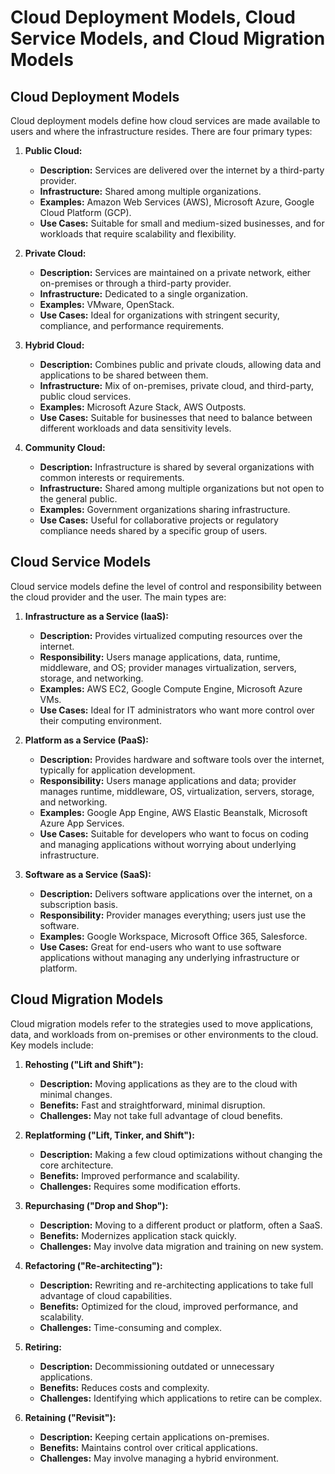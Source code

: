# Cloud Deployment Models, Cloud Service Models, and Cloud Migration Models

## Cloud Deployment Models

Cloud deployment models define how cloud services are made available to users and where the infrastructure resides. There are four primary types:

1. **Public Cloud:**
   - **Description:** Services are delivered over the internet by a third-party provider.
   - **Infrastructure:** Shared among multiple organizations.
   - **Examples:** Amazon Web Services (AWS), Microsoft Azure, Google Cloud Platform (GCP).
   - **Use Cases:** Suitable for small and medium-sized businesses, and for workloads that require scalability and flexibility.

2. **Private Cloud:**
   - **Description:** Services are maintained on a private network, either on-premises or through a third-party provider.
   - **Infrastructure:** Dedicated to a single organization.
   - **Examples:** VMware, OpenStack.
   - **Use Cases:** Ideal for organizations with stringent security, compliance, and performance requirements.

3. **Hybrid Cloud:**
   - **Description:** Combines public and private clouds, allowing data and applications to be shared between them.
   - **Infrastructure:** Mix of on-premises, private cloud, and third-party, public cloud services.
   - **Examples:** Microsoft Azure Stack, AWS Outposts.
   - **Use Cases:** Suitable for businesses that need to balance between different workloads and data sensitivity levels.

4. **Community Cloud:**
   - **Description:** Infrastructure is shared by several organizations with common interests or requirements.
   - **Infrastructure:** Shared among multiple organizations but not open to the general public.
   - **Examples:** Government organizations sharing infrastructure.
   - **Use Cases:** Useful for collaborative projects or regulatory compliance needs shared by a specific group of users.

## Cloud Service Models

Cloud service models define the level of control and responsibility between the cloud provider and the user. The main types are:

1. **Infrastructure as a Service (IaaS):**
   - **Description:** Provides virtualized computing resources over the internet.
   - **Responsibility:** Users manage applications, data, runtime, middleware, and OS; provider manages virtualization, servers, storage, and networking.
   - **Examples:** AWS EC2, Google Compute Engine, Microsoft Azure VMs.
   - **Use Cases:** Ideal for IT administrators who want more control over their computing environment.

2. **Platform as a Service (PaaS):**
   - **Description:** Provides hardware and software tools over the internet, typically for application development.
   - **Responsibility:** Users manage applications and data; provider manages runtime, middleware, OS, virtualization, servers, storage, and networking.
   - **Examples:** Google App Engine, AWS Elastic Beanstalk, Microsoft Azure App Services.
   - **Use Cases:** Suitable for developers who want to focus on coding and managing applications without worrying about underlying infrastructure.

3. **Software as a Service (SaaS):**
   - **Description:** Delivers software applications over the internet, on a subscription basis.
   - **Responsibility:** Provider manages everything; users just use the software.
   - **Examples:** Google Workspace, Microsoft Office 365, Salesforce.
   - **Use Cases:** Great for end-users who want to use software applications without managing any underlying infrastructure or platform.

## Cloud Migration Models

Cloud migration models refer to the strategies used to move applications, data, and workloads from on-premises or other environments to the cloud. Key models include:

1. **Rehosting ("Lift and Shift"):**
   - **Description:** Moving applications as they are to the cloud with minimal changes.
   - **Benefits:** Fast and straightforward, minimal disruption.
   - **Challenges:** May not take full advantage of cloud benefits.

2. **Replatforming ("Lift, Tinker, and Shift"):**
   - **Description:** Making a few cloud optimizations without changing the core architecture.
   - **Benefits:** Improved performance and scalability.
   - **Challenges:** Requires some modification efforts.

3. **Repurchasing ("Drop and Shop"):**
   - **Description:** Moving to a different product or platform, often a SaaS.
   - **Benefits:** Modernizes application stack quickly.
   - **Challenges:** May involve data migration and training on new system.

4. **Refactoring ("Re-architecting"):**
   - **Description:** Rewriting and re-architecting applications to take full advantage of cloud capabilities.
   - **Benefits:** Optimized for the cloud, improved performance, and scalability.
   - **Challenges:** Time-consuming and complex.

5. **Retiring:**
   - **Description:** Decommissioning outdated or unnecessary applications.
   - **Benefits:** Reduces costs and complexity.
   - **Challenges:** Identifying which applications to retire can be complex.

6. **Retaining ("Revisit"):**
   - **Description:** Keeping certain applications on-premises.
   - **Benefits:** Maintains control over critical applications.
   - **Challenges:** May involve managing a hybrid environment.
